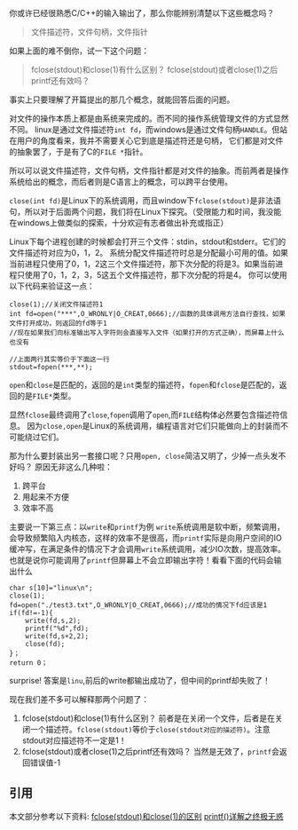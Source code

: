 你或许已经很熟悉C/C++的输入输出了，那么你能辨别清楚以下这些概念吗？
> 文件描述符，文件句柄，文件指针

如果上面的难不倒你，试一下这个问题：
> fclose(stdout)和close(1)有什么区别？
> fclose(stdout)或者close(1)之后printf还有效吗？

事实上只要理解了开篇提出的那几个概念，就能回答后面的问题。

对文件的操作本质上都是由系统来完成的。而不同的操作系统管理文件的方式显然不同。
linux是通过文件描述符`int fd`，而windows是通过文件句柄`HANDLE`。但站在用户的角度看来，我并不需要关心它到底是描述符还是句柄，
它们都是对文件的抽象罢了，于是有了C的`FILE *`指针。

所以可以说文件描述符，文件句柄，文件指针都是对文件的抽象。而前两者是操作系统给出的概念，而后者则是C语言上的概念，可以跨平台使用。

`close(int fd)`是Linux下的系统调用，而且window下`fclose(stdout)`是非法语句，所以对于后面两个问题，我们将在Linux下探究。（受限能力和时间，我没能在windows上做类似的探索，十分欢迎有志者做出补充或指正）

Linux下每个进程创建的时候都会打开三个文件：stdin，stdout和stderr。它们的文件描述符对应为0，1，2。
系统分配文件描述符时总是分配最小可用的值。如果当前进程只使用了0，1，2这三个文件描述符，那下次分配的将是3。如果当前进程只使用了0，1，2，3，5这五个文件描述符，那下次分配的将是4。
你可以使用以下代码来验证这一点：

```
close(1);//关闭文件描述符1
int fd=open("***",O_WRONLY|O_CREAT,0666);//函数的具体调用方法自行查找，如果文件打开成功，则返回的fd等于1
//现在如果我们向标准输出写入字符则会直接写入文件（如果打开的方式正确），而屏幕上什么也没有

//上面两行其实等价于下面这一行
stdout=fopen(***,**);

```
`open`和`close`是匹配的，返回的是`int`类型的描述符，`fopen`和`fclose`是匹配的，返回的是`FILE*`类型。

显然`fclose`最终调用了`close`,`fopen`调用了`open`,而`FILE`结构体必然要包含描述符信息。
因为`close,open`是Linux的系统调用，编程语言对它们只能做向上的封装而不可能绕过它们。

那为什么要封装出另一套接口呢？只用`open, close`简洁又明了，少掉一点头发不好吗？
原因无非这么几种啦：
1. 跨平台
2. 用起来不方便
3. 效率不高

主要说一下第三点：以`write`和`printf`为例
`write`系统调用是软中断，频繁调用，会导致频繁陷入内核态，这样的效率不是很高，而`printf`实际是向用户空间的IO缓冲写，在满足条件的情况下才会调用`write`系统调用，减少IO次数，提高效率。
也就是说你可能调用了`printf`但屏幕上不会立即输出字符！看看下面的代码会输出什么
```
char s[10]="linux\n";
close(1);
fd=open("./test3.txt",O_WRONLY|O_CREAT,0666);//成功的情况下fd应该是1
if(fd!=-1){
    write(fd,s,2);
    printf("%d",fd);
    write(fd,s+2,2);
    close(fd);
}；
return 0；
```
surprise!
答案是`linu`,前后的write都输出成功了，但中间的printf却失败了！

现在我们差不多可以解释那两个问题了：
1. fclose(stdout)和close(1)有什么区别？
   前者是在关闭一个文件，后者是在关闭一个描述符。`fclose(stdout)`等价于`close(stdout对应的描述符)`。注意stdout对应描述符不一定是1！
2. fclose(stdout)或者close(1)之后printf还有效吗？
   当然是无效了，`printf`会返回错误值-1

## 引用
本文部分参考以下资料:
[fclose(stdout)和close(1)的区别](https://blog.csdn.net/wangzuxi/article/details/43445599)
[printf()详解之终极无惑](https://cloud.tencent.com/developer/article/1176463)
